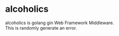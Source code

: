 # alcoholics

alcoholics is golang gin Web Framework Middleware.  
This is randomly generate an error.